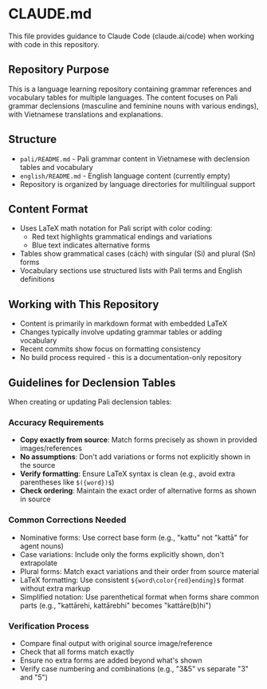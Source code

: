 # CLAUDE.md

This file provides guidance to Claude Code (claude.ai/code) when working with code in this repository.

## Repository Purpose

This is a language learning repository containing grammar references and vocabulary tables for multiple languages. The content focuses on Pali grammar declensions (masculine and feminine nouns with various endings), with Vietnamese translations and explanations.

## Structure

- `pali/README.md` - Pali grammar content in Vietnamese with declension tables and vocabulary
- `english/README.md` - English language content (currently empty)
- Repository is organized by language directories for multilingual support

## Content Format

- Uses LaTeX math notation for Pali script with color coding:
  - Red text highlights grammatical endings and variations
  - Blue text indicates alternative forms
- Tables show grammatical cases (cách) with singular (Si) and plural (Sn) forms
- Vocabulary sections use structured lists with Pali terms and English definitions

## Working with This Repository

- Content is primarily in markdown format with embedded LaTeX
- Changes typically involve updating grammar tables or adding vocabulary
- Recent commits show focus on formatting consistency
- No build process required - this is a documentation-only repository

## Guidelines for Declension Tables

When creating or updating Pali declension tables:

### Accuracy Requirements
- **Copy exactly from source**: Match forms precisely as shown in provided images/references
- **No assumptions**: Don't add variations or forms not explicitly shown in the source
- **Verify formatting**: Ensure LaTeX syntax is clean (e.g., avoid extra parentheses like `$({word})$`)
- **Check ordering**: Maintain the exact order of alternative forms as shown in source

### Common Corrections Needed
- Nominative forms: Use correct base form (e.g., "kattu" not "kattā" for agent nouns)
- Case variations: Include only the forms explicitly shown, don't extrapolate
- Plural forms: Match exact variations and their order from source material
- LaTeX formatting: Use consistent `${word\color{red}ending}$` format without extra markup
- Simplified notation: Use parenthetical format when forms share common parts (e.g., "kattārehi, kattārebhi" becomes "kattāre(b)hi")

### Verification Process
- Compare final output with original source image/reference
- Check that all forms match exactly
- Ensure no extra forms are added beyond what's shown
- Verify case numbering and combinations (e.g., "3&5" vs separate "3" and "5")